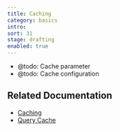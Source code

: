 ```yaml
---
title: Caching
category: basics
intro: 
sort: 31
stage: drafting
enabled: true
---
```


- @todo: Cache parameter
- @todo: Cache configuration

## Related Documentation

- [Caching](/docs/core/caching)
- [Query Cache](/docs/core/querying#caching)
<!-- - [@todo Response Cache](routing#caching-responses) -->
<!-- - [@todo View Cache](querying#caching-results) -->
<!-- - [@todo API Cache](querying#caching-results) -->
